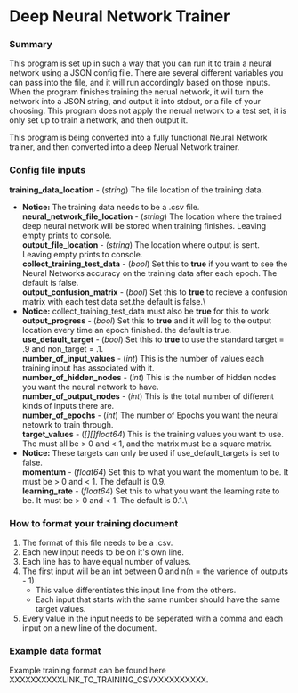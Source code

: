 # Deep Neural Network Trainer
### Summary
This program is set up in such a way that you can run it to train a neural network using a JSON config file. There are several different variables you can pass into the file, and it will run accordingly based on those inputs. When the program finishes training the nerual network, it will turn the network into a JSON string, and output it into stdout, or a file of your choosing. This program does not apply the nerual network to a test set, it is only set up to train a network, and then output it.

This program is being converted into a fully functional Neural Network trainer, and then converted into a deep Nerual Network trainer.

### Config file inputs
**training\_data\_location** - (*string*) The file location of the training data. 
* **Notice:** The training data needs to be a .csv file.
**neural\_network\_file\_location** - (*string*) The location where the trained deep neural network will be stored when training finishes. Leaving empty prints to console.\
**output\_file\_location** - (*string*) The location where output is sent. Leaving empty prints to console.\
**collect\_training\_test\_data** - (*bool*) Set this to **true** if you want to see the Neural Networks accuracy on the training data after each epoch. The default is false.\
**output\_confusion\_matrix** - (*bool*) Set this to **true** to recieve a confusion matrix with each test data set.the default is false.\
* **Notice:** collect\_training\_test\_data must also be **true** for this to work.
**output\_progress** - (*bool*) Set this to **true** and it will log to the output location every time an epoch finished. the default is true.\
**use\_default\_target** - (*bool*) Set this to **true** to use the standard target = .9 and non\_target = .1.\
**number\_of\_input\_values** - (*int*) This is the number of values each training input has associated with it.\
**number\_of\_hidden\_nodes** - (*int*) This is the number of hidden nodes you want the neural network to have.\
**number\_of\_output\_nodes** - (*int*) This is the total number of different kinds of inputs there are.\
**number\_of\_epochs** - (*int*) The number of Epochs you want the neural netowrk to train through.\
**target\_values** - (*[][]float64*) This is the training values you want to use. The must all be > 0 and < 1, and the matrix must be a square matrix.
* **Notice:** These targets can only be used if use\_default\_targets is set to false.  
**momentum** - (*float64*) Set this to what you want the momentum to be. It must be > 0 and < 1. The default is 0.9.\
**learning\_rate** - (*float64*) Set this to what you want the learning rate to be. It must be > 0 and < 1. The default is 0.1.\




### How to format your training document
1. The format of this file needs to be a .csv. 
2. Each new input needs to be on it's own line. 
3. Each line has to have equal number of values. 
4. The first input will be an int between 0 and n(n = the varience of outputs - 1)
   * This value differentiates this input line from the others. 
   * Each input that starts with the same number should have the same target values. 
5. Every value in the input needs to be seperated with a comma and each input on a new line of the document. 

### Example data format
Example training format can be found here XXXXXXXXXXLINK\_TO\_TRAINING\_CSVXXXXXXXXXX.

